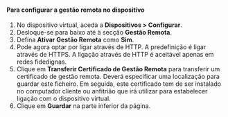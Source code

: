 
#### <a name="to-configure-remote-management-on-the-device"></a>Para configurar a gestão remota no dispositivo
1. No dispositivo virtual, aceda a **Dispositivos > Configurar**.
2. Desloque-se para baixo até à secção **Gestão Remota**.
3. Defina **Ativar Gestão Remota** como **Sim**.
4. Pode agora optar por ligar através de HTTP. A predefinição é ligar através de HTTPS. A ligação através de HTTP é aceitável apenas em redes fidedignas.
5. Clique em **Transferir Certificado de Gestão Remota** para transferir um certificado de gestão remota. Deverá especificar uma localização para guardar este ficheiro. Em seguida, este certificado tem de ser instalado no computador cliente ou anfitrião que irá utilizar para estabelecer ligação com o dispositivo virtual.
6. Clique em **Guardar** na parte inferior da página.



<!--HONumber=Jan17_HO1-->


